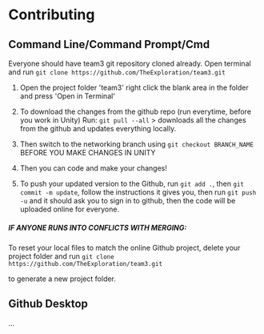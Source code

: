 # Contributing




## Command Line/Command Prompt/Cmd

Everyone should have team3 git repository cloned already. Open terminal and run `git clone https://github.com/TheExploration/team3.git`

1. Open the project folder 'team3' right click the blank area in the folder and press 'Open in Terminal'

2. To download the changes from the github repo (run everytime, before you work in Unity) Run: `git pull --all` > downloads all the changes from the github and updates everything locally. 

3. Then switch to the networking branch using `git checkout BRANCH_NAME` BEFORE YOU MAKE CHANGES IN UNITY

4. Then you can code and make your changes!

5. To push your updated version to the Github, run `git add .`, then `git commit -m update`, follow the instructions it gives you, then run `git push -u` and it should ask you to sign in to github, then the code will be uploaded online for everyone. 

##### IF ANYONE RUNS INTO CONFLICTS WITH MERGING:
To reset your local files to match the online Github project, delete your project folder and run `git clone https://github.com/TheExploration/team3.git`

to generate a new project folder.


## Github Desktop

...